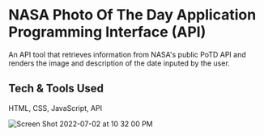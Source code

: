 # NASA Photo Of The Day Application Programming Interface (API)

An API tool that retrieves information from NASA's public PoTD API and renders the image and description of the date inputed by the user.

## Tech & Tools Used 
HTML, CSS, JavaScript, API

![Screen Shot 2022-07-02 at 10 32 00 PM](https://user-images.githubusercontent.com/22268455/177022209-1985b233-5867-4d94-a70a-603e62623a80.png)
